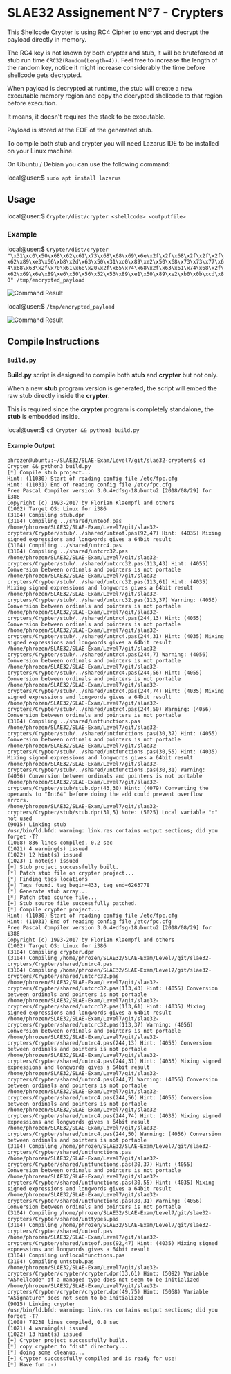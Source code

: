 # SLAE32 Assignement N°7 - Crypters

This Shellcode Crypter is using RC4 Cipher to encrypt and decrypt the payload directly in memory. 

The RC4 key is not known by both crypter and stub, it will be bruteforced at stub run time `CRC32(Random(Length=4))`. Feel free to increase the length of the random key, notice it might increase considerably the time before shellcode gets decrypted.

When payload is decrypted at runtime, the stub will create a new executable memory region and copy the decrypted shellcode to that region before execution.

It means, it doesn't requires the stack to be executable.

Payload is stored at the EOF of the generated stub. 

To compile both stub and crypter you will need Lazarus IDE to be installed on your Linux machine.

On Ubuntu / Debian you can use the following command:

local@user:$ `sudo apt install lazarus`

## Usage

local@user:$ `Crypter/dist/crypter <shellcode> <outputfile>`

### Example

local@user:$ `Crypter/dist/crypter "\x31\xc0\x50\x68\x62\x61\x73\x68\x68\x69\x6e\x2f\x2f\x68\x2f\x2f\x2f\x62\x89\xe3\x66\xb8\x2d\x63\x50\x31\xc0\x89\xe2\x50\x68\x73\x73\x77\x64\x68\x63\x2f\x70\x61\x68\x20\x2f\x65\x74\x68\x2f\x63\x61\x74\x68\x2f\x62\x69\x6e\x89\xe6\x50\x56\x52\x53\x89\xe1\x50\x89\xe2\xb0\x0b\xcd\x80" /tmp/encrypted_payload`

![Command Result](https://i.ibb.co/XjX2Wm3/Screenshot-2020-06-16-at-17-51-39.png)

local@user:$ `/tmp/encrypted_payload`

![Command Result](https://i.ibb.co/t888tNH/Screenshot-2020-06-16-at-17-52-13.png)

## Compile Instructions

### `Build.py`

**Build.py** script is designed to compile both **stub** and **crypter** but not only. 

When a new **stub** program version is generated, the script will embed the raw stub directly inside the **crypter**.

This is required since the **crypter** program is completely standalone, the **stub** is embedded inside.

local@user:$ `cd Crypter && python3 build.py`

#### Example Output

````
phrozen@ubuntu:~/SLAE32/SLAE-Exam/Level7/git/slae32-crypters$ cd Crypter && python3 build.py
[*] Compile stub project...
Hint: (11030) Start of reading config file /etc/fpc.cfg
Hint: (11031) End of reading config file /etc/fpc.cfg
Free Pascal Compiler version 3.0.4+dfsg-18ubuntu2 [2018/08/29] for i386
Copyright (c) 1993-2017 by Florian Klaempfl and others
(1002) Target OS: Linux for i386
(3104) Compiling stub.dpr
(3104) Compiling ../shared/unteof.pas
/home/phrozen/SLAE32/SLAE-Exam/Level7/git/slae32-crypters/Crypter/stub/../shared/unteof.pas(92,47) Hint: (4035) Mixing signed expressions and longwords gives a 64bit result
(3104) Compiling ../shared/untrc4.pas
(3104) Compiling ../shared/untcrc32.pas
/home/phrozen/SLAE32/SLAE-Exam/Level7/git/slae32-crypters/Crypter/stub/../shared/untcrc32.pas(113,43) Hint: (4055) Conversion between ordinals and pointers is not portable
/home/phrozen/SLAE32/SLAE-Exam/Level7/git/slae32-crypters/Crypter/stub/../shared/untcrc32.pas(113,61) Hint: (4035) Mixing signed expressions and longwords gives a 64bit result
/home/phrozen/SLAE32/SLAE-Exam/Level7/git/slae32-crypters/Crypter/stub/../shared/untcrc32.pas(113,37) Warning: (4056) Conversion between ordinals and pointers is not portable
/home/phrozen/SLAE32/SLAE-Exam/Level7/git/slae32-crypters/Crypter/stub/../shared/untrc4.pas(244,13) Hint: (4055) Conversion between ordinals and pointers is not portable
/home/phrozen/SLAE32/SLAE-Exam/Level7/git/slae32-crypters/Crypter/stub/../shared/untrc4.pas(244,31) Hint: (4035) Mixing signed expressions and longwords gives a 64bit result
/home/phrozen/SLAE32/SLAE-Exam/Level7/git/slae32-crypters/Crypter/stub/../shared/untrc4.pas(244,7) Warning: (4056) Conversion between ordinals and pointers is not portable
/home/phrozen/SLAE32/SLAE-Exam/Level7/git/slae32-crypters/Crypter/stub/../shared/untrc4.pas(244,56) Hint: (4055) Conversion between ordinals and pointers is not portable
/home/phrozen/SLAE32/SLAE-Exam/Level7/git/slae32-crypters/Crypter/stub/../shared/untrc4.pas(244,74) Hint: (4035) Mixing signed expressions and longwords gives a 64bit result
/home/phrozen/SLAE32/SLAE-Exam/Level7/git/slae32-crypters/Crypter/stub/../shared/untrc4.pas(244,50) Warning: (4056) Conversion between ordinals and pointers is not portable
(3104) Compiling ../shared/untfunctions.pas
/home/phrozen/SLAE32/SLAE-Exam/Level7/git/slae32-crypters/Crypter/stub/../shared/untfunctions.pas(30,37) Hint: (4055) Conversion between ordinals and pointers is not portable
/home/phrozen/SLAE32/SLAE-Exam/Level7/git/slae32-crypters/Crypter/stub/../shared/untfunctions.pas(30,55) Hint: (4035) Mixing signed expressions and longwords gives a 64bit result
/home/phrozen/SLAE32/SLAE-Exam/Level7/git/slae32-crypters/Crypter/stub/../shared/untfunctions.pas(30,31) Warning: (4056) Conversion between ordinals and pointers is not portable
/home/phrozen/SLAE32/SLAE-Exam/Level7/git/slae32-crypters/Crypter/stub/stub.dpr(43,30) Hint: (4079) Converting the operands to "Int64" before doing the add could prevent overflow errors.
/home/phrozen/SLAE32/SLAE-Exam/Level7/git/slae32-crypters/Crypter/stub/stub.dpr(31,5) Note: (5025) Local variable "n" not used
(9015) Linking stub
/usr/bin/ld.bfd: warning: link.res contains output sections; did you forget -T?
(1008) 836 lines compiled, 0.2 sec
(1021) 4 warning(s) issued
(1022) 12 hint(s) issued
(1023) 1 note(s) issued
[+] Stub project successfully built.
[*] Patch stub file on crypter project...
[*] Finding tags locations
[+] Tags found. tag_begin=433, tag_end=6263778
[*] Generate stub array...
[*] Patch stub source file...
[+] Stub source file successfully patched.
[*] Compile crypter project...
Hint: (11030) Start of reading config file /etc/fpc.cfg
Hint: (11031) End of reading config file /etc/fpc.cfg
Free Pascal Compiler version 3.0.4+dfsg-18ubuntu2 [2018/08/29] for i386
Copyright (c) 1993-2017 by Florian Klaempfl and others
(1002) Target OS: Linux for i386
(3104) Compiling crypter.dpr
(3104) Compiling /home/phrozen/SLAE32/SLAE-Exam/Level7/git/slae32-crypters/Crypter/shared/untrc4.pas
(3104) Compiling /home/phrozen/SLAE32/SLAE-Exam/Level7/git/slae32-crypters/Crypter/shared/untcrc32.pas
/home/phrozen/SLAE32/SLAE-Exam/Level7/git/slae32-crypters/Crypter/shared/untcrc32.pas(113,43) Hint: (4055) Conversion between ordinals and pointers is not portable
/home/phrozen/SLAE32/SLAE-Exam/Level7/git/slae32-crypters/Crypter/shared/untcrc32.pas(113,61) Hint: (4035) Mixing signed expressions and longwords gives a 64bit result
/home/phrozen/SLAE32/SLAE-Exam/Level7/git/slae32-crypters/Crypter/shared/untcrc32.pas(113,37) Warning: (4056) Conversion between ordinals and pointers is not portable
/home/phrozen/SLAE32/SLAE-Exam/Level7/git/slae32-crypters/Crypter/shared/untrc4.pas(244,13) Hint: (4055) Conversion between ordinals and pointers is not portable
/home/phrozen/SLAE32/SLAE-Exam/Level7/git/slae32-crypters/Crypter/shared/untrc4.pas(244,31) Hint: (4035) Mixing signed expressions and longwords gives a 64bit result
/home/phrozen/SLAE32/SLAE-Exam/Level7/git/slae32-crypters/Crypter/shared/untrc4.pas(244,7) Warning: (4056) Conversion between ordinals and pointers is not portable
/home/phrozen/SLAE32/SLAE-Exam/Level7/git/slae32-crypters/Crypter/shared/untrc4.pas(244,56) Hint: (4055) Conversion between ordinals and pointers is not portable
/home/phrozen/SLAE32/SLAE-Exam/Level7/git/slae32-crypters/Crypter/shared/untrc4.pas(244,74) Hint: (4035) Mixing signed expressions and longwords gives a 64bit result
/home/phrozen/SLAE32/SLAE-Exam/Level7/git/slae32-crypters/Crypter/shared/untrc4.pas(244,50) Warning: (4056) Conversion between ordinals and pointers is not portable
(3104) Compiling /home/phrozen/SLAE32/SLAE-Exam/Level7/git/slae32-crypters/Crypter/shared/untfunctions.pas
/home/phrozen/SLAE32/SLAE-Exam/Level7/git/slae32-crypters/Crypter/shared/untfunctions.pas(30,37) Hint: (4055) Conversion between ordinals and pointers is not portable
/home/phrozen/SLAE32/SLAE-Exam/Level7/git/slae32-crypters/Crypter/shared/untfunctions.pas(30,55) Hint: (4035) Mixing signed expressions and longwords gives a 64bit result
/home/phrozen/SLAE32/SLAE-Exam/Level7/git/slae32-crypters/Crypter/shared/untfunctions.pas(30,31) Warning: (4056) Conversion between ordinals and pointers is not portable
(3104) Compiling /home/phrozen/SLAE32/SLAE-Exam/Level7/git/slae32-crypters/Crypter/shared/unttypes.pas
(3104) Compiling /home/phrozen/SLAE32/SLAE-Exam/Level7/git/slae32-crypters/Crypter/shared/unteof.pas
/home/phrozen/SLAE32/SLAE-Exam/Level7/git/slae32-crypters/Crypter/shared/unteof.pas(92,47) Hint: (4035) Mixing signed expressions and longwords gives a 64bit result
(3104) Compiling untlocalfunctions.pas
(3104) Compiling untstub.pas
/home/phrozen/SLAE32/SLAE-Exam/Level7/git/slae32-crypters/Crypter/crypter/crypter.dpr(33,61) Hint: (5092) Variable "AShellcode" of a managed type does not seem to be initialized
/home/phrozen/SLAE32/SLAE-Exam/Level7/git/slae32-crypters/Crypter/crypter/crypter.dpr(49,75) Hint: (5058) Variable "ASignature" does not seem to be initialized
(9015) Linking crypter
/usr/bin/ld.bfd: warning: link.res contains output sections; did you forget -T?
(1008) 78238 lines compiled, 0.8 sec
(1021) 4 warning(s) issued
(1022) 13 hint(s) issued
[+] Crypter project successfully built.
[*] copy crypter to "dist" directory...
[*] doing some cleanup...
[+] Crypter successfully compiled and is ready for use!
[*] Have fun :-)
````
